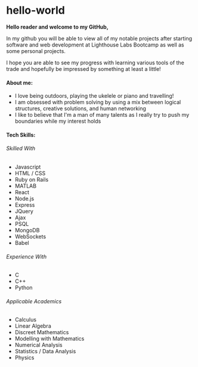 # hello-world

**Hello reader and welcome to my GitHub,**

In my github you will be able to view all of my notable projects
after starting software and web development at Lighthouse Labs Bootcamp
as well as some personal projects.

I hope you are able to see my progress with learning various tools
of the trade and hopefully be impressed by something at least a little!

#### About me:
- I love being outdoors, playing the ukelele or piano and travelling!
- I am obsessed with problem solving by using a mix between
  logical structures, creative solutions, and human networking
- I like to believe that I'm a man of many talents as I really try to
  push my boundaries while my interest holds

#### Tech Skills:

###### Skilled With
- Javascript
- HTML / CSS
- Ruby on Rails
- MATLAB
- React
- Node.js
- Express
- JQuery
- Ajax
- PSQL
- MongoDB
- WebSockets
- Babel

###### Experience With
- C
- C++
- Python

###### Applicable Academics
- Calculus
- Linear Algebra
- Discreet Mathematics
- Modelling with Mathematics
- Numerical Analysis
- Statistics / Data Analysis
- Physics
